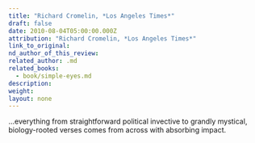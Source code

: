 ```yaml
---
title: "Richard Cromelin, *Los Angeles Times*"
draft: false
date: 2010-08-04T05:00:00.000Z
attribution: "Richard Cromelin, *Los Angeles Times*"
link_to_original:
nd_author_of_this_review:
related_author: .md
related_books:
  - book/simple-eyes.md
description:
weight:
layout: none
---
```

...everything from straightforward political invective to grandly mystical, biology-rooted verses comes from across with absorbing impact.

